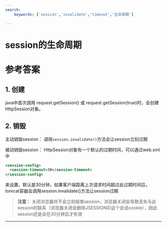 ```yaml
---
search:
    keywords: ['session','invalidate','timeout','生命周期']

---
```



# session的生命周期

# 参考答案

## 1. 创建
java中首次调用 request.getSession() 或 request.getSession(true)时，会创建HttpSession对象。

## 2. 销毁
主动销毁session：
调用`session.invalidate()`方法会让session立刻过期

被动销毁session：
HttpSession对象有一个默认的过期时间，可以通过web.xml中
```xml
<session-config>
  <session-timeout>30</session-timeout>
</session-config>
```
来设置，默认是30分钟，如果客户端距离上次请求时间超过此过期时间后，tomcat容器会调用session.invalidate()方法让session过期

> **注意：**
关闭浏览器并不会立刻结束session，浏览器关闭会导致丢失与此session的联系（浏览器关闭会删除JSESSIONID这个会话cookie），因此session还是会在30分钟后才失效

---
